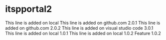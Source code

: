 # itspportal2
This line is added on local
This line is added on github.com 2.0.1
This line is added on github.com 2.0.2
This line is added on visual studio code 3.0.1
This line is added on local 1.0.1
This line is added on local 1.0.2
Feature 1.0.2